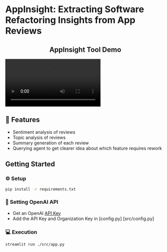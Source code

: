 # AppInsight: Extracting Software Refactoring Insights from App Reviews
<h2 align="center"> AppInsight Tool Demo </h2>
<video src="https://github.com/svk-cu-nlp/AppInsight/assets/96056131/b00e1ea7-e494-43c6-8693-2ea195730065"></video>


## 🔗 Features
- Sentiment analysis of reviews
- Topic analysis of reviews
- Summary generation of each review
- Querying agent to get clearer idea about which feature requires rework

## Getting Started
### ⚙️ Setup
```bash
pip install -r requirements.txt
```
### 🔌 Setting OpenAI API
- Get an OpenAI [API Key](https://platform.openai.com/account/api-keys)
- Add the API Key and Organization Key in [config.py] [src/config.py]
### 💻 Execution
```bash
streamlit run ./src/app.py
```

